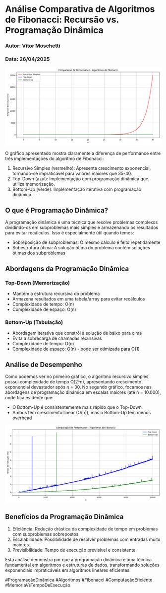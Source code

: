 # Análise Comparativa de Algoritmos de Fibonacci: Recursão vs. Programação Dinâmica

### Autor: Vitor Moschetti
### Data: 26/04/2025

![algoritmos.png](algoritmos.png)

O gráfico apresentado mostra claramente a diferença de performance entre três implementações do algoritmo de Fibonacci:

1. Recursivo Simples (vermelho): Apresenta crescimento exponencial, tornando-se impraticável para valores maiores que 35-40.
2. Top-Down (azul): Implementação com programação dinâmica que utiliza memorização.
3. Bottom-Up (verde): Implementação iterativa com programação dinâmica.

## O que é Programação Dinâmica?

A programação dinâmica é uma técnica que resolve problemas complexos dividindo-os em subproblemas mais simples e armazenando os resultados para evitar recálculos.
Isso é especialmente útil quando temos:

- Sobreposição de subproblemas: O mesmo cálculo é feito repetidamente
- Subestrutura ótima: A solução ótima do problema contém soluções ótimas dos subproblemas

## Abordagens da Programação Dinâmica

### Top-Down (Memorização)

- Mantém a estrutura recursiva do problema
- Armazena resultados em uma tabela/array para evitar recálculos
- Complexidade de tempo: O(n)
- Complexidade de espaço: O(n)

### Bottom-Up (Tabulação)

- Abordagem iterativa que constrói a solução de baixo para cima
- Evita a sobrecarga de chamadas recursivas
- Complexidade de tempo: O(n)
- Complexidade de espaço: O(n) - pode ser otimizada para O(1)

## Análise de Desempenho

Como podemos ver no primeiro gráfico, o algoritmo recursivo simples possui complexidade de tempo O(2^n), apresentando crescimento exponencial devastador após n = 30.
No segundo gráfico, focamos nas abordagens de programação dinâmica em escalas maiores (até n = 10.000), onde fica evidente que:

- O Bottom-Up é consistentemente mais rápido que o Top-Down
- Ambos têm crescimento linear (O(n)), mas o Bottom-Up tem menos overhead

![dinamicos.png](dinamicos.png)

## Benefícios da Programação Dinâmica

1. Eficiência: Redução drástica da complexidade de tempo em problemas com subproblemas sobrepostos.
2. Escalabilidade: Possibilidade de resolver problemas com entradas muito maiores.
3. Previsibilidade: Tempo de execução previsível e consistente.

Esta análise demonstra por que a programação dinâmica é uma técnica fundamental em algoritmos e estruturas de dados, 
transformando soluções exponenciais impraticáveis em algoritmos lineares eficientes.

#ProgramaçãoDinâmica #Algoritmos #Fibonacci #ComputaçãoEficiente #MemoriaVsTempoDeExecução



